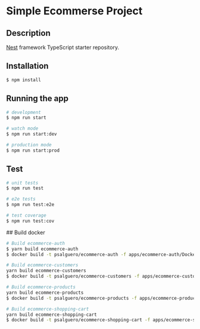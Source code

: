 # Simple Ecommerse Project

## Description

[Nest](https://github.com/nestjs/nest) framework TypeScript starter repository.

## Installation

```bash
$ npm install
```

## Running the app

```bash
# development
$ npm run start

# watch mode
$ npm run start:dev

# production mode
$ npm run start:prod
```

## Test

```bash
# unit tests
$ npm run test

# e2e tests
$ npm run test:e2e

# test coverage
$ npm run test:cov
```
## Build docker

```bash
# Build ecommerce-auth
$ yarn build ecommerce-auth
$ docker build -t psalguero/ecommerce-auth -f apps/ecommerce-auth/Dockerfile .

# Build ecommerce-customers
yarn build ecommerce-customers
$ docker build -t psalguero/ecommerce-customers -f apps/ecommerce-customers/Dockerfile .

# Build ecommerce-products
yarn build ecommerce-products
$ docker build -t psalguero/ecommerce-products -f apps/ecommerce-products/Dockerfile .

# Build ecommerce-shopping-cart
yarn build ecommerce-shopping-cart
$ docker build -t psalguero/ecommerce-shopping-cart -f apps/ecommerce-shopping-cart/Dockerfile .

```